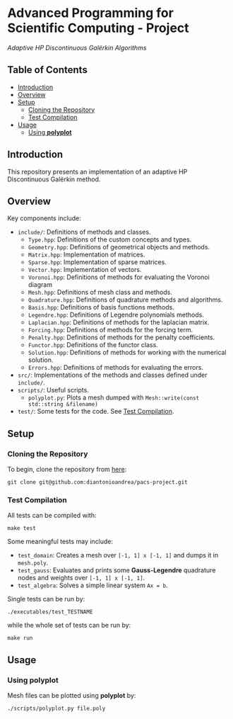 # Advanced Programming for Scientific Computing - Project

_Adaptive HP Discontinuous Galërkin Algorithms_

## Table of Contents

- [Introduction](#introduction)
- [Overview](#overview)
- [Setup](#setup)
    - [Cloning the Repository](#cloning-the-repository)
    - [Test Compilation](#test-compilation)
- [Usage](#usage)
    - [Using **polyplot**](#using-polyplot)

## Introduction

This repository presents an implementation of an adaptive HP Discontinuous Galërkin method.

## Overview

Key components include:

- `include/`: Definitions of methods and classes.
    - `Type.hpp`: Definitions of the custom concepts and types.
    - `Geometry.hpp`: Definitions of geometrical objects and methods.
    - `Matrix.hpp`: Implementation of matrices.
    - `Sparse.hpp`: Implementation of sparse matrices.
    - `Vector.hpp`: Implementation of vectors.
    - `Voronoi.hpp`: Definitions of methods for evaluating the Voronoi diagram 
    - `Mesh.hpp`: Definitions of mesh class and methods.
    - `Quadrature.hpp`: Definitions of quadrature methods and algorithms.
    - `Basis.hpp`: Definitions of basis functions methods.
    - `Legendre.hpp`: Definitions of Legendre polynomials methods.
    - `Laplacian.hpp`: Definitions of methods for the laplacian matrix.
    - `Forcing.hpp`: Definitions of methods for the forcing term.
    - `Penalty.hpp`: Definitions of methods for the penalty coefficients.
    - `Functor.hpp`: Definitions of the functor class.
    - `Solution.hpp`: Definitions of methods for working with the numerical solution.
    - `Errors.hpp`: Definitions of methods for evaluating the errors.
- `src/`: Implementations of the methods and classes defined under `include/`.
- `scripts/`: Useful scripts.
    - `polyplot.py`: Plots a mesh dumped with `Mesh::write(const std::string &filename)`
- `test/`: Some tests for the code. See [Test Compilation](#test-compilation).

## Setup

### Cloning the Repository

To begin, clone the repository from [here](https://github.com/diantonioandrea/pacs-project):

    git clone git@github.com:diantonioandrea/pacs-project.git

### Test Compilation

All tests can be compiled with:

    make test

Some meaningful tests may include:

- `test_domain`: Creates a mesh over `[-1, 1] x [-1, 1]` and dumps it in `mesh.poly`.
- `test_gauss`: Evaluates and prints some **Gauss-Legendre** quadrature nodes and weights over `[-1, 1] x [-1, 1]`.
- `test_algebra`: Solves a simple linear system `Ax = b`.

Single tests can be run by:

    ./executables/test_TESTNAME

while the whole set of tests can be run by:

    make run

## Usage

### Using **polyplot**

Mesh files can be plotted using **polyplot** by:

    ./scripts/polyplot.py file.poly